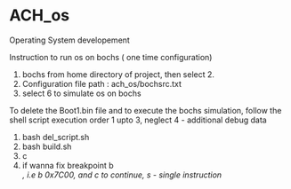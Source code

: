 # ACH_os
Operating System developement

Instruction to run os on bochs ( one time configuration)
1. bochs from home directory of project, then select 2.
2. Configuration file path : ach_os/bochsrc.txt
3. select 6 to simulate os on bochs


To delete the Boot1.bin file and to execute the bochs simulation, follow the shell script execution order 1 upto 3, neglect 4 - additional debug data

1. bash del_script.sh
2. bash build.sh
3. c 
4. if wanna fix breakpoint b <address> , i.e b 0x7C00, and c to continue, s - single instruction